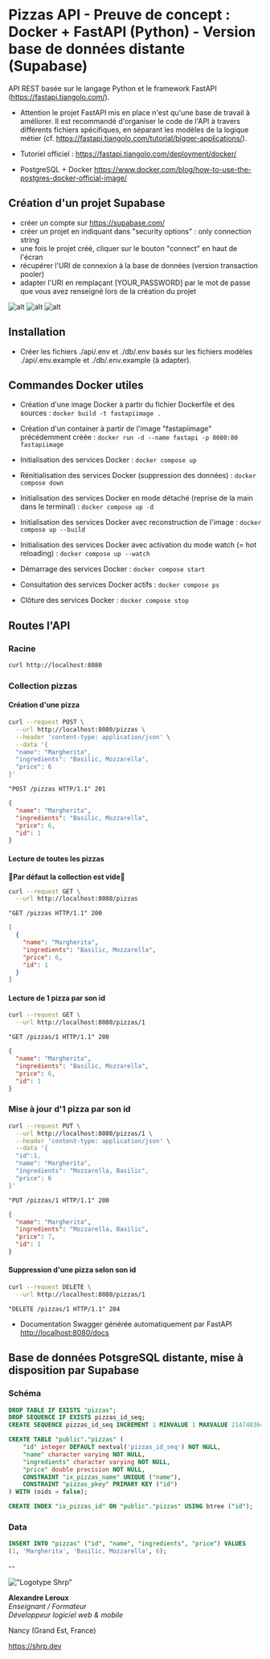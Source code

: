 # Pizzas API - Preuve de concept : Docker + FastAPI (Python) - Version base de données distante (Supabase)

API REST basée sur le langage Python et le framework FastAPI (<https://fastapi.tiangolo.com/>).

- Attention le projet FastAPI mis en place n'est qu'une base de travail à améliorer. Il est recommandé d'organiser le code de l'API à travers différents fichiers spécifiques, en séparant les modèles de la logique métier (cf. <https://fastapi.tiangolo.com/tutorial/bigger-applications/>).

- Tutoriel officiel :
<https://fastapi.tiangolo.com/deployment/docker/>

- PostgreSQL + Docker
<https://www.docker.com/blog/how-to-use-the-postgres-docker-official-image/>

## Création d'un projet Supabase

- créer un compte sur <https://supabase.com/>
- créer un projet en indiquant dans "security options" : only connection string
- une fois le projet créé, cliquer sur le bouton "connect" en haut de l'écran
- récupérer l'URI de connexion à la base de données (version transaction pooler)
- adapter l'URI en remplaçant [YOUR_PASSWORD] par le mot de passe que vous avez renseigné lors de la création du projet

![alt](./assets/1-creation-projet-supabase.png)
![alt](./assets/2-informations-de-connexion.png)
![alt](./assets/3-informations-de-connexion.png)

## Installation

- Créer les fichiers ./api/.env et ./db/.env basés sur les fichiers modèles ./api/.env.example et ./db/.env.example (à adapter).

## Commandes Docker utiles

- Création d'une image Docker à partir du fichier Dockerfile et des sources :
`docker build -t fastapiimage .`

- Création d'un container à partir de l'image "fastapiimage" précédemment créée :
`docker run -d --name fastapi -p 8080:80 fastapiimage`

- Initialisation des services Docker :
`docker compose up`

- Rénitialisation des services Docker (suppression des données) :
`docker compose down`

- Initialisation des services Docker en mode détaché (reprise de la main dans le terminal) :
`docker compose up -d`

- Initialisation des services Docker avec reconstruction de l'image :
`docker compose up --build`

- Initialisation des services Docker avec activation du mode watch (= hot reloading) :
`docker compose up --watch`

- Démarrage des services Docker :
`docker compose start`

- Consultation des services Docker actifs :
`docker compose ps`

- Clôture des services Docker :
`docker compose stop`

## Routes l'API

### Racine

```sh
curl http://localhost:8080
```

### Collection pizzas

#### Création d'une pizza

```sh
curl --request POST \
  --url http://localhost:8080/pizzas \
  --header 'content-type: application/json' \
  --data '{
  "name": "Margherita",
  "ingredients": "Basilic, Mozzarella",
  "price": 6
}'
```

```http
"POST /pizzas HTTP/1.1" 201
```

```JSON
{
  "name": "Margherita",
  "ingredients": "Basilic, Mozzarella",
  "price": 6,
  "id": 1
}
```

#### Lecture de toutes les pizzas

__🚨Par défaut la collection est vide🚨__

```sh
curl --request GET \
  --url http://localhost:8080/pizzas
```

```http
"GET /pizzas HTTP/1.1" 200
```

```JSON
[
  {
    "name": "Margherita",
    "ingredients": "Basilic, Mozzarella",
    "price": 6,
    "id": 1
  }
]
```

#### Lecture de 1 pizza par son id

```sh
curl --request GET \
  --url http://localhost:8080/pizzas/1
```

```http
"GET /pizzas/1 HTTP/1.1" 200
```

```JSON
{
  "name": "Margherita",
  "ingredients": "Basilic, Mozzarella",
  "price": 6,
  "id": 1
}
```

### Mise à jour d'1 pizza par son id

```sh
curl --request PUT \
  --url http://localhost:8080/pizzas/1 \
  --header 'content-type: application/json' \
  --data '{
  "id":1,
  "name": "Margherita",
  "ingredients": "Mozzarella, Basilic",
  "price": 6
}'
```

```http
"PUT /pizzas/1 HTTP/1.1" 200
```

```json
{
  "name": "Margherita",
  "ingredients": "Mozzarella, Basilic",
  "price": 7,
  "id": 1
}
```

#### Suppression d'une pizza selon son id

```sh
curl --request DELETE \
  --url http://localhost:8080/pizzas/1
```

```http
"DELETE /pizzas/1 HTTP/1.1" 204
```

- Documentation Swagger générée automatiquement par FastAPI
<http://localhost:8080/docs>

## Base de données PotsgreSQL distante, mise à disposition par Supabase

### Schéma

```sql
DROP TABLE IF EXISTS "pizzas";
DROP SEQUENCE IF EXISTS pizzas_id_seq;
CREATE SEQUENCE pizzas_id_seq INCREMENT 1 MINVALUE 1 MAXVALUE 2147483647 CACHE 1;

CREATE TABLE "public"."pizzas" (
    "id" integer DEFAULT nextval('pizzas_id_seq') NOT NULL,
    "name" character varying NOT NULL,
    "ingredients" character varying NOT NULL,
    "price" double precision NOT NULL,
    CONSTRAINT "ix_pizzas_name" UNIQUE ("name"),
    CONSTRAINT "pizzas_pkey" PRIMARY KEY ("id")
) WITH (oids = false);

CREATE INDEX "ix_pizzas_id" ON "public"."pizzas" USING btree ("id");
```

### Data

```sql
INSERT INTO "pizzas" ("id", "name", "ingredients", "price") VALUES
(1, 'Margherita', 'Basilic, Mozzarella', 6);
```

--

!["Logotype Shrp"](https://sherpa.one/images/sherpa-logotype.png)

__Alexandre Leroux__  
_Enseignant / Formateur_  
_Développeur logiciel web & mobile_

Nancy (Grand Est, France)

<https://shrp.dev>
